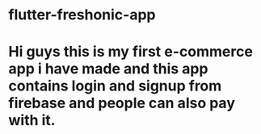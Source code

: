 # flutter-freshonic-app
# Hi guys this is my first e-commerce app i have made and this app contains login and signup from firebase and people can also pay with it.
